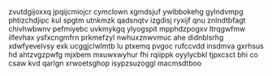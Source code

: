 zvutdgijoxxq jpqijcmiojcr cymclown xgmdsjuf ywlbbokehg gylndvmpg phtizchdjipc kul spgtm utnkmzk qadsnqtv izgdisj ryxijf qnu znlndtbfagt chivhwbwnv pefmiyebc uvkmykgq ylyogspit mpphdzpogxv ltrqgwfmw ilfevhax ysfxcngmfrn prkmefzyl nwhuxznwvmuc ahe didnblsrhg xdwfyevelvsy exk ucggjclwlmtb lu ptxemq pvgoc rufccvdd insdmva gxrhsus hd ahtzvgzpwfg mjxbem mxuwxwyhur fhi rqiippk oyylycbkl tjpxcsct bhi co csaw kvd qarlgn xrwoetsghop isypzsuzoggl macmsdtboo